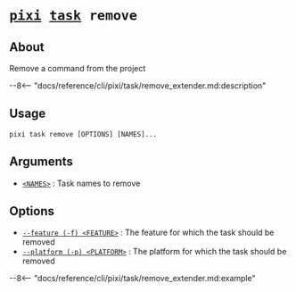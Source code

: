 # <code>[pixi](../../pixi.md) [task](../task.md) remove</code>

## About
Remove a command from the project

--8<-- "docs/reference/cli/pixi/task/remove_extender.md:description"

## Usage
```
pixi task remove [OPTIONS] [NAMES]...
```

## Arguments
- <a id="arg-<NAMES>" href="#arg-<NAMES>">`<NAMES>`</a>
:  Task names to remove

## Options
- <a id="arg---feature" href="#arg---feature">`--feature (-f) <FEATURE>`</a>
:  The feature for which the task should be removed
- <a id="arg---platform" href="#arg---platform">`--platform (-p) <PLATFORM>`</a>
:  The platform for which the task should be removed

--8<-- "docs/reference/cli/pixi/task/remove_extender.md:example"
